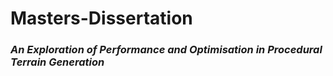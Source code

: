 # Masters-Dissertation
### _An Exploration of Performance and Optimisation in Procedural Terrain Generation_
